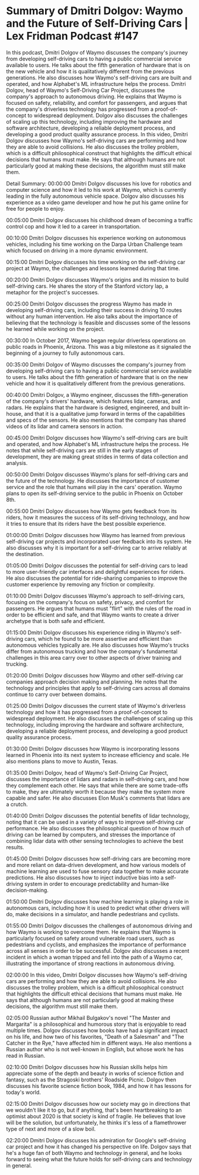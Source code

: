 # Summary of Dmitri Dolgov: Waymo and the Future of Self-Driving Cars | Lex Fridman Podcast #147

In this podcast, Dmitri Dolgov of Waymo discusses the company's journey from developing self-driving cars to having a public commercial service available to users. He talks about the fifth generation of hardware that is on the new vehicle and how it is qualitatively different from the previous generations. He also discusses how Waymo's self-driving cars are built and operated, and how Alphabet's ML infrastructure helps the process.
Dmitri Dolgov, head of Waymo's Self-Driving Car Project, discusses the company's approach to autonomous driving. He explains that Waymo is focused on safety, reliability, and comfort for passengers, and argues that the company's driverless technology has progressed from a proof-of-concept to widespread deployment. Dolgov also discusses the challenges of scaling up this technology, including improving the hardware and software architecture, developing a reliable deployment process, and developing a good product quality assurance process.
In this video, Dmitri Dolgov discusses how Waymo's self-driving cars are performing and how they are able to avoid collisions. He also discusses the trolley problem, which is a difficult philosophical construct that highlights the difficult ethical decisions that humans must make. He says that although humans are not particularly good at making these decisions, the algorithm must still make them.

Detail Summary: 
00:00:00
Dmitri Dolgov discusses his love for robotics and computer science and how it led to his work at Waymo, which is currently leading in the fully autonomous vehicle space. Dolgov also discusses his experience as a video game developer and how he put his game online for free for people to enjoy.

00:05:00
Dmitri Dolgov discusses his childhood dream of becoming a traffic control cop and how it led to a career in transportation.

00:10:00
Dmitri Dolgov discusses his experience working on autonomous vehicles, including his time working on the Darpa Urban Challenge team which focused on driving in a more dynamic environment.

00:15:00
Dmitri Dolgov discusses his time working on the self-driving car project at Waymo, the challenges and lessons learned during that time.

00:20:00
Dmitri Dolgov discusses Waymo's origins and its mission to build self-driving cars. He shares the story of the Stanford victory lap, a metaphor for the project's successes.

00:25:00
Dmitri Dolgov discusses the progress Waymo has made in developing self-driving cars, including their success in driving 10 routes without any human intervention. He also talks about the importance of believing that the technology is feasible and discusses some of the lessons he learned while working on the project.

00:30:00
In October 2017, Waymo began regular driverless operations on public roads in Phoenix, Arizona. This was a big milestone as it signaled the beginning of a journey to fully autonomous cars.

00:35:00
Dmitri Dolgov of Waymo discusses the company's journey from developing self-driving cars to having a public commercial service available to users. He talks about the fifth generation of hardware that is on the new vehicle and how it is qualitatively different from the previous generations.

00:40:00
Dmitri Dolgov, a Waymo engineer, discusses the fifth-generation of the company's drivers' hardware, which features lidar, cameras, and radars. He explains that the hardware is designed, engineered, and built in-house, and that it is a qualitative jump forward in terms of the capabilities and specs of the sensors. He also mentions that the company has shared videos of its lidar and camera sensors in action.

00:45:00
Dmitri Dolgov discusses how Waymo's self-driving cars are built and operated, and how Alphabet's ML infrastructure helps the process. He notes that while self-driving cars are still in the early stages of development, they are making great strides in terms of data collection and analysis.

00:50:00
Dmitri Dolgov discusses Waymo's plans for self-driving cars and the future of the technology. He discusses the importance of customer service and the role that humans will play in the cars' operation. Waymo plans to open its self-driving service to the public in Phoenix on October 8th.

00:55:00
Dmitri Dolgov discusses how Waymo gets feedback from its riders, how it measures the success of its self-driving technology, and how it tries to ensure that its riders have the best possible experience.

01:00:00
Dmitri Dolgov discusses how Waymo has learned from previous self-driving car projects and incorporated user feedback into its system. He also discusses why it is important for a self-driving car to arrive reliably at the destination.

01:05:00
Dmitri Dolgov discusses the potential for self-driving cars to lead to more user-friendly car interfaces and delightful experiences for riders. He also discusses the potential for ride-sharing companies to improve the customer experience by removing any friction or complexity.

01:10:00
Dmitri Dolgov discusses Waymo's approach to self-driving cars, focusing on the company's focus on safety, privacy, and comfort for passengers. He argues that humans must "flirt" with the rules of the road in order to be efficient and safe, and that Waymo wants to create a driver archetype that is both safe and efficient.

01:15:00
Dmitri Dolgov discusses his experience riding in Waymo's self-driving cars, which he found to be more assertive and efficient than autonomous vehicles typically are. He also discusses how Waymo's trucks differ from autonomous trucking and how the company's fundamental challenges in this area carry over to other aspects of driver training and trucking.

01:20:00
Dmitri Dolgov discusses how Waymo and other self-driving car companies approach decision making and planning. He notes that the technology and principles that apply to self-driving cars across all domains continue to carry over between domains.

01:25:00
Dmitri Dolgov discusses the current state of Waymo's driverless technology and how it has progressed from a proof-of-concept to widespread deployment. He also discusses the challenges of scaling up this technology, including improving the hardware and software architecture, developing a reliable deployment process, and developing a good product quality assurance process.

01:30:00
Dmitri Dolgov discusses how Waymo is incorporating lessons learned in Phoenix into its next system to increase efficiency and scale. He also mentions plans to move to Austin, Texas.

01:35:00
Dmitri Dolgov, head of Waymo's Self-Driving Car Project, discusses the importance of lidars and radars in self-driving cars, and how they complement each other. He says that while there are some trade-offs to make, they are ultimately worth it because they make the system more capable and safer. He also discusses Elon Musk's comments that lidars are a crutch.

01:40:00
Dmitri Dolgov discusses the potential benefits of lidar technology, noting that it can be used in a variety of ways to improve self-driving car performance. He also discusses the philosophical question of how much of driving can be learned by computers, and stresses the importance of combining lidar data with other sensing technologies to achieve the best results.

01:45:00
Dmitri Dolgov discusses how self-driving cars are becoming more and more reliant on data-driven development, and how various models of machine learning are used to fuse sensory data together to make accurate predictions. He also discusses how to inject inductive bias into a self-driving system in order to encourage predictability and human-like decision-making.

01:50:00
Dmitri Dolgov discusses how machine learning is playing a role in autonomous cars, including how it is used to predict what other drivers will do, make decisions in a simulator, and handle pedestrians and cyclists.

01:55:00
Dmitri Dolgov discusses the challenges of autonomous driving and how Waymo is working to overcome them. He explains that Waymo is particularly focused on safety around vulnerable road users, such as pedestrians and cyclists, and emphasizes the importance of performance across all senses in order to be successful. Dolgov also discusses a recent incident in which a woman tripped and fell into the path of a Waymo car, illustrating the importance of strong reactions in autonomous driving.

02:00:00
In this video, Dmitri Dolgov discusses how Waymo's self-driving cars are performing and how they are able to avoid collisions. He also discusses the trolley problem, which is a difficult philosophical construct that highlights the difficult ethical decisions that humans must make. He says that although humans are not particularly good at making these decisions, the algorithm must still make them.

02:05:00
Russian author Mikhail Bulgakov's novel "The Master and Margarita" is a philosophical and humorous story that is enjoyable to read multiple times. Dolgov discusses how books have had a significant impact on his life, and how two of his favorites, "Death of a Salesman" and "The Catcher in the Rye," have affected him in different ways. He also mentions a Russian author who is not well-known in English, but whose work he has read in Russian.

02:10:00
Dmitri Dolgov discusses how his Russian skills helps him appreciate some of the depth and beauty in works of science fiction and fantasy, such as the Stragoski brothers' Roadside Picnic. Dolgov then discusses his favorite science fiction book, 1984, and how it has lessons for today's world.

02:15:00
Dmitri Dolgov discusses how our society may go in directions that we wouldn't like it to go, but if anything, that's been heartbreaking to an optimist about 2020 is that society is kind of fragile. He believes that love will be the solution, but unfortunately, he thinks it's less of a flamethrower type of next and more of a slow boil.

02:20:00
Dmitri Dolgov discusses his admiration for Google's self-driving car project and how it has changed his perspective on life. Dolgov says that he's a huge fan of both Waymo and technology in general, and he looks forward to seeing what the future holds for self-driving cars and technology in general.

